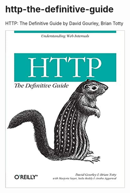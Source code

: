 # http-the-definitive-guide
HTTP: The Definitive Guide by David Gourley, Brian Totty

![cover](/figures/cover.jpg)
